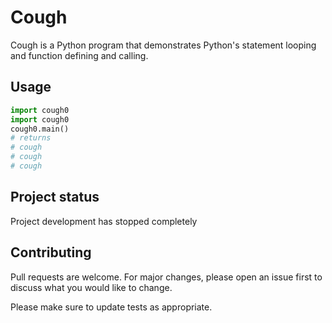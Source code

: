 # Cough 
Cough is a Python program that demonstrates Python's statement looping and function defining and calling. 

## Usage
```python
import cough0
import cough0
cough0.main()
# returns
# cough
# cough
# cough
```
## Project status
Project development has stopped completely

## Contributing
Pull requests are welcome. For major changes, please open an issue first to discuss what you would like to change.

Please make sure to update tests as appropriate.